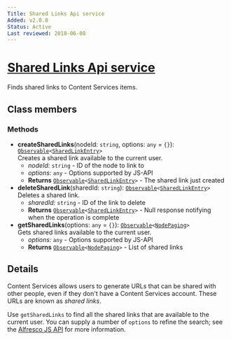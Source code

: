 ```yaml
---
Title: Shared Links Api service
Added: v2.0.0
Status: Active
Last reviewed: 2018-06-08
---
```


# [Shared Links Api service](../../../lib/core/services/shared-links-api.service.ts "Defined in shared-links-api.service.ts")

Finds shared links to Content Services items.

## Class members

### Methods

-   **createSharedLinks**(nodeId: `string`, options: `any` = `{}`): [`Observable`](http://reactivex.io/documentation/observable.html)`<`[`SharedLinkEntry`](https://github.com/Alfresco/alfresco-js-api/blob/development/src/api/content-rest-api/docs/SharedLinkEntry.md)`>`<br/>
    Creates a shared link available to the current user.
    -   _nodeId:_ `string`  - ID of the node to link to
    -   _options:_ `any`  - Options supported by JS-API
    -   **Returns** [`Observable`](http://reactivex.io/documentation/observable.html)`<`[`SharedLinkEntry`](https://github.com/Alfresco/alfresco-js-api/blob/development/src/api/content-rest-api/docs/SharedLinkEntry.md)`>` - The shared link just created
-   **deleteSharedLink**(sharedId: `string`): [`Observable`](http://reactivex.io/documentation/observable.html)`<`[`SharedLinkEntry`](https://github.com/Alfresco/alfresco-js-api/blob/development/src/api/content-rest-api/docs/SharedLinkEntry.md)`>`<br/>
    Deletes a shared link.
    -   _sharedId:_ `string`  - ID of the link to delete
    -   **Returns** [`Observable`](http://reactivex.io/documentation/observable.html)`<`[`SharedLinkEntry`](https://github.com/Alfresco/alfresco-js-api/blob/development/src/api/content-rest-api/docs/SharedLinkEntry.md)`>` - Null response notifying when the operation is complete
-   **getSharedLinks**(options: `any` = `{}`): [`Observable`](http://reactivex.io/documentation/observable.html)`<`[`NodePaging`](https://github.com/Alfresco/alfresco-js-api/blob/development/src/api/content-rest-api/docs/NodePaging.md)`>`<br/>
    Gets shared links available to the current user.
    -   _options:_ `any`  - Options supported by JS-API
    -   **Returns** [`Observable`](http://reactivex.io/documentation/observable.html)`<`[`NodePaging`](https://github.com/Alfresco/alfresco-js-api/blob/development/src/api/content-rest-api/docs/NodePaging.md)`>` - List of shared links

## Details

Content Services allows users to generate URLs that can be shared with
other people, even if they don't have a Content Services account. These
URLs are known as _shared links_.

Use `getSharedLinks` to find all the shared links that are available to
the current user. You can supply a number of `options` to refine the
search; see the
[Alfresco JS API](https://github.com/Alfresco/alfresco-js-api/blob/master/src/alfresco-core-rest-api/docs/SharedlinksApi.md#findsharedlinks)
for more information.
